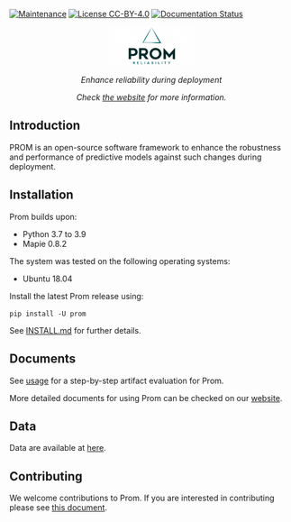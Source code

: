[![Maintenance](https://img.shields.io/badge/Maintained%3F-YES-green.svg)](https://github.com/HuantWang/SUPERSONIC/graphs/commit-activity)
[![License CC-BY-4.0](https://img.shields.io/badge/License-CC%20BY%204.0-blue.svg)](https://github.com/HuantWang/SUPERSONIC/blob/master/LICENSE)
[![Documentation Status](https://readthedocs.org/projects/supersonic/badge/?version=latest)](https://supersonic.readthedocs.io/en/latest/?badge=latest)

<div align="center">
 <img src="./logo.png" alt="1683381967744" width=30% height=20%>
</div>
<p align="center" >
  <i>Enhance reliability during deployment</i>
</p>

<p align="center">
  <i>
    Check
    <a href="http://34.66.10.35:8098/">the website</a>
    for more information.
  </i>
</p>



## Introduction

PROM is  an open-source software framework to enhance the robustness and performance of predictive models against such changes during deployment.

## Installation

Prom builds upon:

-	Python 3.7 to 3.9
-	Mapie 0.8.2

The system was tested on the following operating systems:

- Ubuntu 18.04

Install the latest Prom release using:

```
pip install -U prom
```


See [INSTALL.md](INSTALL.md) for further details.

## Documents

See [usage](./AE.md) for a step-by-step artifact evaluation for Prom.

More detailed documents for using Prom can be checked on our [website](http://34.66.10.35:8098/).

## Data

Data are available at [here](./data).

## Contributing

We welcome contributions to Prom. If you are interested in contributing please see
[this document](./CONTRIBUTING.md).
